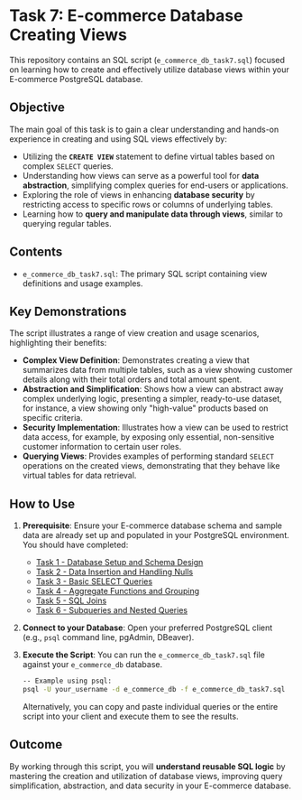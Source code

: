 # Task 7: E-commerce Database Creating Views

This repository contains an SQL script (`e_commerce_db_task7.sql`) focused on learning how to create and effectively utilize database views within your E-commerce PostgreSQL database.


## Objective

The main goal of this task is to gain a clear understanding and hands-on experience in creating and using SQL views effectively by:
* Utilizing the **`CREATE VIEW`** statement to define virtual tables based on complex `SELECT` queries.
* Understanding how views can serve as a powerful tool for **data abstraction**, simplifying complex queries for end-users or applications.
* Exploring the role of views in enhancing **database security** by restricting access to specific rows or columns of underlying tables.
* Learning how to **query and manipulate data through views**, similar to querying regular tables.


## Contents

* `e_commerce_db_task7.sql`: The primary SQL script containing view definitions and usage examples.


## Key Demonstrations

The script illustrates a range of view creation and usage scenarios, highlighting their benefits:

* **Complex View Definition**: Demonstrates creating a view that summarizes data from multiple tables, such as a view showing customer details along with their total orders and total amount spent.
* **Abstraction and Simplification**: Shows how a view can abstract away complex underlying logic, presenting a simpler, ready-to-use dataset, for instance, a view showing only "high-value" products based on specific criteria.
* **Security Implementation**: Illustrates how a view can be used to restrict data access, for example, by exposing only essential, non-sensitive customer information to certain user roles.
* **Querying Views**: Provides examples of performing standard `SELECT` operations on the created views, demonstrating that they behave like virtual tables for data retrieval.


## How to Use

1.  **Prerequisite**: Ensure your E-commerce database schema and sample data are already set up and populated in your PostgreSQL environment. You should have completed:
    * [Task 1 - Database Setup and Schema Design](https://github.com/sanjay-it-is/e-commerce-db)
    * [Task 2 - Data Insertion and Handling Nulls](https://github.com/sanjay-it-is/e-commerce-db_task2)
    * [Task 3 - Basic SELECT Queries](https://github.com/sanjay-it-is/e-commerce-db_task3)
    * [Task 4 - Aggregate Functions and Grouping](https://github.com/sanjay-it-is/e-commerce-db_task4)
    * [Task 5 - SQL Joins](https://github.com/sanjay-it-is/e-commerce-db_task5)
    * [Task 6 - Subqueries and Nested Queries](https://github.com/sanjay-it-is/e-commerce-db_task6)
2.  **Connect to your Database**: Open your preferred PostgreSQL client (e.g., `psql` command line, pgAdmin, DBeaver).
3.  **Execute the Script**: You can run the `e_commerce_db_task7.sql` file against your `e_commerce_db` database.

    ```bash
    -- Example using psql:
    psql -U your_username -d e_commerce_db -f e_commerce_db_task7.sql
    ```
    Alternatively, you can copy and paste individual queries or the entire script into your client and execute them to see the results.


##  Outcome

By working through this script, you will **understand reusable SQL logic** by mastering the creation and utilization of database views, improving query simplification, abstraction, and data security in your E-commerce database.
